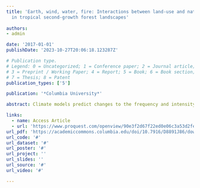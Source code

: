 ```yaml
---
title: 'Earth, wind, water, fire: Interactions between land-use and natural disturbance
  in tropical second-growth forest landscapes'
  
authors:
- admin

date: '2017-01-01'
publishDate: '2023-10-27T20:06:18.123287Z'

# Publication type.
# Legend: 0 = Uncategorized; 1 = Conference paper; 2 = Journal article;
# 3 = Preprint / Working Paper; 4 = Report; 5 = Book; 6 = Book section;
# 7 = Thesis; 8 = Patent
publication_types: ['5']

publication: '*Columbia University*'

abstract: Climate models predict changes to the frequency and intensity of extreme events, with large effects on tropical forests likely. Predicting these impacts requires understanding how landscape configuration and land-use change influence the susceptibility of forests to disturbances such as wind, drought, and fire. This is important because most tropical forests are regenerating from anthropogenic disturbance, and are located in landscape mosaics of forest, agriculture, and other land use. This dissertation consists of four chapters that combine remote sensing and field data to examine causes and consequences of disturbance and land-use change in tropical second-growth forests. In Chapter 1, I use satellite data to identify factors associated with permanence of second-growth forest, and assess how estimates of carbon sequestration vary under different assumptions about second-growth forest permanence. I show that most second-growth forest is cleared when young, limiting carbon sequestration. In Chapter 2, I combine data from weather stations, remote sensing, and landowner surveys to model fire activity on 732 farms in the study area over ten years. The relative importance of these factors differs across scales and depending on the metric of fire activity being considered, illustrating how implications for fire prevention and mitigation can be different depending on the metric considered. Chapter 3 combines Landsat imagery and field data to map wind damage from a severe convective storm, providing strong empirical evidence that vulnerability to wind disturbance is elevated in tropical forest fragments. Finally, in Chapter 4 I integrate annual forest census data with LiDAR-derived topography metrics and tree functional traits in a hierarchical Bayesian modeling framework to explore how drought, topography, and neighborhood crowding affect tree growth, and how functional traits modulate those effects. The results from these studies demonstrate innovative approaches to understanding spatial variation in forest vulnerability to disturbance at multiple scales, and the results have implications for managing forests in a changing climate.

links:
  - name: Access Article
  - url: 'https://www.proquest.com/openview/90e3f2d67f22ed0e06c3a53d2fec4c4a/1?pq-origsite=gscholar&cbl=18750'
url_pdf: 'https://academiccommons.columbia.edu/doi/10.7916/D8891J86/download'
url_code: '#'
url_dataset: '#'
url_poster: '#'
url_project: ''
url_slides: ''
url_source: '#'
url_video: '#'

---
```

